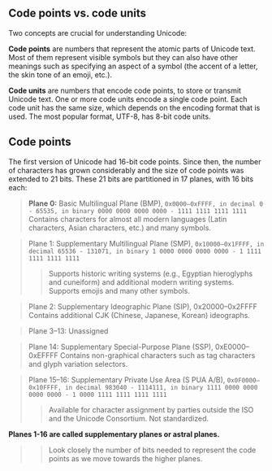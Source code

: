 ## Code points vs. code units 

Two concepts are crucial for understanding Unicode:

  **Code points** are numbers that represent the atomic parts of Unicode text. Most of them represent visible symbols but they can also have other meanings such as specifying an aspect of a symbol (the accent of a letter, the skin tone of an emoji, etc.).
  
  **Code units** are numbers that encode code points, to store or transmit Unicode text. One or more code units encode a single code point. Each code unit has the same size, which depends on the encoding format that is used. The most popular format, UTF-8, has 8-bit code units.


## Code points 
The first version of Unicode had 16-bit code points. Since then, the number of characters has grown considerably and the size of code points was extended to 21 bits. These 21 bits are partitioned in 17 planes, with 16 bits each:

  > **Plane 0:** Basic Multilingual Plane (BMP), `0x0000–0xFFFF, in decimal 0 - 65535, in binary 0000 0000 0000 0000 - 1111 1111 1111 1111`
  Contains characters for almost all modern languages (Latin characters, Asian characters, etc.) and many symbols.

  > Plane 1: Supplementary Multilingual Plane (SMP), `0x10000–0x1FFFF, in decimal 65536 - 131071, in binary 1 0000 0000 0000 0000 - 1 1111 1111 1111 1111`
  >> Supports historic writing systems (e.g., Egyptian hieroglyphs and cuneiform) and additional modern writing systems.
  >> Supports emojis and many other symbols.

  > Plane 2: Supplementary Ideographic Plane (SIP), 0x20000–0x2FFFF
  Contains additional CJK (Chinese, Japanese, Korean) ideographs.

  > Plane 3–13: Unassigned

  > Plane 14: Supplementary Special-Purpose Plane (SSP), 0xE0000–0xEFFFF
  Contains non-graphical characters such as tag characters and glyph variation selectors.

  > Plane 15–16: Supplementary Private Use Area (S PUA A/B), `0x0F0000–0x10FFFF, in decimal 983040 - 1114111, in binary 1111 0000 0000 0000 0000 - 1 0000 1111 1111 1111 1111`
  >> Available for character assignment by parties outside the ISO and the Unicode Consortium. Not standardized.

  **Planes 1-16 are called supplementary planes or astral planes.**

  >> Look closely the number of bits needed to represent the code points as we move towards the higher planes.
